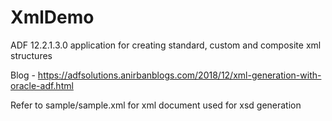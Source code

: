 # XmlDemo

ADF 12.2.1.3.0 application for creating standard, custom and composite xml structures

Blog - https://adfsolutions.anirbanblogs.com/2018/12/xml-generation-with-oracle-adf.html

Refer to sample/sample.xml for xml document used for xsd generation

